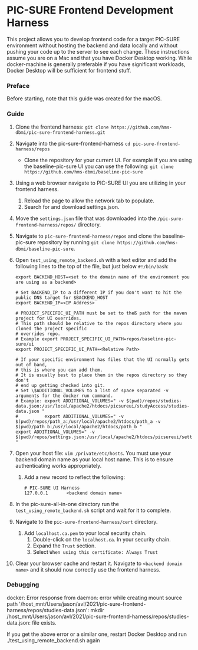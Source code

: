PIC-SURE Frontend Development Harness
=====================================

This project allows you to develop frontend code for a target PIC-SURE environment without 
hosting the backend and data locally and without pushing your code up to the server to see
each change. These instructions assume you are on a Mac and that you have Docker Desktop
working. While docker-machine is generally preferable if you have significant workloads,
Docker Desktop will be sufficient for frontend stuff.

### Preface
Before starting, note that this guide was created for the macOS.

### Guide
1. Clone the frontend harness: `git clone https://github.com/hms-dbmi/pic-sure-frontend-harness.git` 

1. Navigate into the pic-sure-frontend-harness `cd pic-sure-frontend-harness/repos`
   - Clone the repository for your current UI. For example if you are using the baseline-pic-sure UI you can use the
   following: `git clone https://github.com/hms-dbmi/baseline-pic-sure`

1. Using a web browser navigate to PIC-SURE UI you are utilizing in your frontend harness.
   1. Reload the page to allow the network tab to populate.
   1. Search for and download settings.json.

1. Move the `settings.json` file that was downloaded into the `/pic-sure-frontend-harness/repos/` directory.

1. Navigate to `pic-sure-frontend-harness/repos` and clone the baseline-pic-sure repository by running `git clone https://github.com/hms-dbmi/baseline-pic-sure`.

1. Open `test_using_remote_backend.sh` with a text editor and add the following lines to the top of the file, but just below `#!/bin/bash`:
    ```
    export BACKEND_HOST=<set to the domain name of the environment you are using as a backend>
    
    # Set BACKEND_IP to a different IP if you don't want to hit the public DNS target for $BACKEND_HOST
    export BACKEND_IP=<IP Address>
   
    # PROJECT_SPECIFIC_UI_PATH must be set to theß path for the maven project for UI overrides. 
    # This path should be relative to the repos directory where you cloned the project specific
    # overrides repo.
    # Example export PROJECT_SPECIFIC_UI_PATH=repos/baseline-pic-sure/ui
    export PROJECT_SPECIFIC_UI_PATH=<Relative Path>  

    # If your specific environment has files that the UI normally gets out of band,
    # this is where you can add them. 
    # It is usually best to place them in the repos directory so they don't
    # end up getting checked into git.
    # Set \$ADDITIONAL_VOLUMES to a list of space separated -v arguments for the docker run command.
    # Example: export ADDITIONAL_VOLUMES=" -v $(pwd)/repos/studies-data.json:/usr/local/apache2/htdocs/picsureui/studyAccess/studies-data.json "
    #          export ADDITIONAL_VOLUMES=" -v $(pwd)/repos/path_a:/usr/local/apache2/htdocs/path_a -v $(pwd)/path_b:/usr/local/apache2/htdocs/path_b "
    export ADDITIONAL_VOLUMES=" -v $(pwd)/repos/settings.json:/usr/local/apache2/htdocs/picsureui/settings/settings.json "
   ```
   
1. Open your host file: `vim /private/etc/hosts`. You must use your backend domain name as your local host name. This is
    to ensure authenticating works appropriately.
   1. Add a new record to reflect the following: <br />
        ```
      # PIC-SURE UI Harness
      127.0.0.1       <backend domain name>
        ``` 

1. In the pic-sure-all-in-one directory run the `test_using_remote_backend.sh` script and wait for it to complete.

1. Navigate to the `pic-sure-frontend-harness/cert` directory.
     1. Add `localhost.ca.pem` to your local security chain.
         1. Double-click on the `localhost.ca`. In your security chain.
         1. Expand the `Trust` section.
         1. Select  `When using this certificate: Always Trust`
       
1. Clear your browser cache and restart it. Navigate to `<backend domain name>` and it should now correctly use the frontend harness.

### Debugging

docker: Error response from daemon: error while creating mount source path '/host_mnt/Users/jason/avl/2021/pic-sure-frontend-harness/repos/studies-data.json': mkdir /host_mnt/Users/jason/avl/2021/pic-sure-frontend-harness/repos/studies-data.json: file exists.

If you get the above error or a similar one, restart Docker Desktop and run ./test_using_remote_backend.sh again
